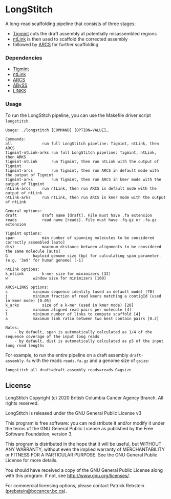 # LongStitch
A long-read scaffolding pipeline that consists of three stages:
* [Tigmint](https://github.com/bcgsc/tigmint) cuts the draft assembly at potentially misassembled regions
* [ntLink](https://github.com/bcgsc/ntLink) is then used to scaffold the corrected assembly
* followed by [ARCS](https://github.com/bcgsc/arcs) for further scaffolding

### Dependencies
* [Tigmint](https://github.com/bcgsc/tigmint)
* [ntLink](https://github.com/bcgsc/ntLink)
* [ARCS](https://github.com/bcgsc/arcs)
* [ABySS](https://github.com/bcgsc/abyss)
* [LINKS](https://github.com/bcgsc/links)

### Usage
To run the LongStitch pipeline, you can use the Makefile driver script `longstitch`.
```
Usage: ./longstitch [COMMAND] [OPTION=VALUE]…

Commands:
all     		run full LongStitch pipeline: Tigmint, ntLink, then ARCS
tigmint-ntLink-arks	run full LongStitch pipeline: Tigmint, ntLink, then ARKS
tigmint-ntLink		run Tigmint, then run ntLink with the output of Tigmint
tigmint-arcs		run Tigmint, then run ARCS in default mode with the output of Tigmint
tigmint-arks		run Tigmint, then run ARCS in kmer mode with the output of Tigmint
ntLink-arcs		run ntLink, then run ARCS in default mode with the output of ntLink
ntLink-arks		run ntLink, then run ARCS in kmer mode with the output of ntLink

General options:
draft			draft name [draft]. File must have .fa extension
reads			read name [reads]. File must have .fq.gz or .fa.gz extension

Tigmint options:
span			min number of spanning molecules to be considered correctly assembled [auto]
dist			maximum distance between alignments to be considered the same molecule [auto]
G			haploid genome size (bp) for calculating span parameter. (e.g. '3e9' for human genome) [-1]

ntLink options:
k_ntLink		k-mer size for minimizers [32]
w			window size for minimizers [100]

ARCS+LINKS options:
s			minimum sequence identity (used in default mode) [70]
j			minimum fraction of read kmers matching a contigId (used in kmer mode) [0.05]
k_arks			size of a k-mer (used in kmer mode) [20]
c			minimum aligned read pairs per molecule [4]
l			minimum number of links to compute scaffold [4]
a			maximum link ratio between two best contain pairs [0.3]

Notes:
	- by default, span is automatically calculated as 1/4 of the sequence coverage of the input long reads
	- by default, dist is automatically calculated as p5 of the input long read lengths
```

For example, to run the entire pipeline on a draft assembly `draft-assembly.fa` with the reads `reads.fa.gz` and a genome size of `gsize`:
```
longstitch all draft=draft-assembly reads=reads G=gsize
```

## License
LongStitch Copyright (c) 2020 British Columbia Cancer Agency Branch. All rights reserved.

LongStitch is released under the GNU General Public License v3

This program is free software: you can redistribute it and/or modify it under the terms of the GNU General Public License as published by the Free Software Foundation, version 3.

This program is distributed in the hope that it will be useful, but WITHOUT ANY WARRANTY; without even the implied warranty of MERCHANTABILITY or FITNESS FOR A PARTICULAR PURPOSE. See the GNU General Public License for more details.

You should have received a copy of the GNU General Public License along with this program. If not, see http://www.gnu.org/licenses/.

For commercial licensing options, please contact Patrick Rebstein (prebstein@bccancer.bc.ca).

